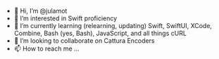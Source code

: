 - 👋 Hi, I’m @julamot
- 👀 I’m interested in Swift proficiency
- 🌱 I’m currently learning (relearning, updating) Swift, SwiftUI, XCode, Combine, Bash (yes, Bash), JavaScript, and all things cURL
- 💞️ I’m looking to collaborate on Cattura Encoders
- 📫 How to reach me ...

<!---
julamot/julamot is a ✨ special ✨ repository because its `README.md` (this file) appears on your GitHub profile.
You can click the Preview link to take a look at your changes.
--->
